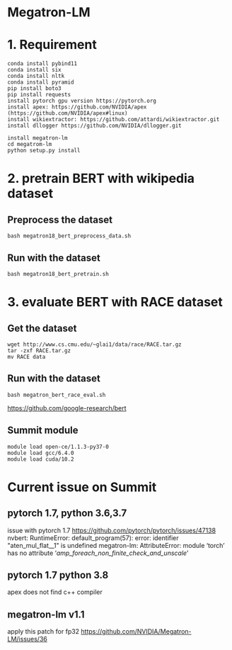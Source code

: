 # Megatron-LM
# 1. Requirement
```
conda install pybind11
conda install six
conda install nltk
conda install pyramid
pip install boto3
pip install requests
install pytorch gpu version https://pytorch.org
install apex: https://github.com/NVIDIA/apex (https://github.com/NVIDIA/apex#linux)
install wikiextractor: https://github.com/attardi/wikiextractor.git
install dllogger https://github.com/NVIDIA/dllogger.git

install megatron-lm
cd megatrom-lm
python setup.py install
```

# 2. pretrain BERT with wikipedia dataset
## Preprocess the dataset
```
bash megatron18_bert_preprocess_data.sh
```
## Run with the dataset
```
bash megatron18_bert_pretrain.sh
```

# 3. evaluate BERT with RACE dataset
## Get the dataset
```
wget http://www.cs.cmu.edu/~glai1/data/race/RACE.tar.gz
tar -zxf RACE.tar.gz
mv RACE data
```
## Run with the dataset
```
bash megatron_bert_race_eval.sh
```

https://github.com/google-research/bert

## Summit module
```
module load open-ce/1.1.3-py37-0
module load gcc/6.4.0 
module load cuda/10.2
```

# Current issue on Summit
## pytorch 1.7, python 3.6,3.7
issue with pytorch 1.7
https://github.com/pytorch/pytorch/issues/47138
nvbert:
RuntimeError: default_program(57): error: identifier "aten_mul_flat__1" is undefined
megatron-lm:
AttributeError: module ‘torch’ has no attribute ‘_amp_foreach_non_finite_check_and_unscale_’

## pytorch 1.7 python 3.8
apex does not find c++ compiler

## megatron-lm v1.1
apply this patch for fp32
https://github.com/NVIDIA/Megatron-LM/issues/36
